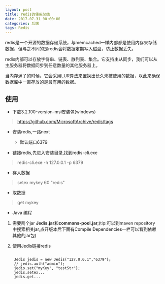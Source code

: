 ```yaml
---
layout: post
title: redis的使用总结
date: 2017-07-31 00:00:00
categories: 后端
tags: Redis
---
```


redis是一个开源的数据存储系统，与memcached一样内部都是使用内存来存储数据，但与之不同的是redis会将数据定期写入磁盘，防止数据丢失。

redis内部可以存放字符串、链表、散列表、集合。它支持主从同步，我们可以从主服务器将数据同步到任意数量的其他服务器上。

当内存满了的时候，它会采用LUR算法来置换出长久未被使用的数据，以此来确保数据库中一直存放的是最有用的数据。

## 使用

* 下载3.2.100-version-msi安装包(windows)

>https://github.com/MicrosoftArchive/redis/tags


* 安装redis,一路next

    * 默认端口6379
    
* 链接redis,先进入安装目录,找到redis-cli.exe

> redis-cli.exe -h 127.0.0.1 -p 6379

* 存入数据

>setex mykey 60 "redis"

* 取数据

>get mykey

* Java 编程

1. 需要两个jar **Jedis.jar**和**commons-pool.jar**;(tip:可以到maven repository 中搜索相关jar,点开版本后下面有Compile Dependencies一栏可以看到依赖其他的jar包)

2. 使用Jedis链接redis

<pre>
<code class="java">
    Jedis jedis = new Jedis("127.0.0.1","6379");  
    // jedis.auth("admin");  
    jedis.set("myKey", "testStr");  
    jedis.setex...
    jedis.get...
</code>
</pre>